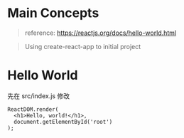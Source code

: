 # Main Concepts
> reference: https://reactjs.org/docs/hello-world.html

> Using create-react-app to initial project

# Hello World
先在 src/index.js 修改
```
ReactDOM.render(
  <h1>Hello, world!</h1>,
  document.getElementById('root')
);
```

